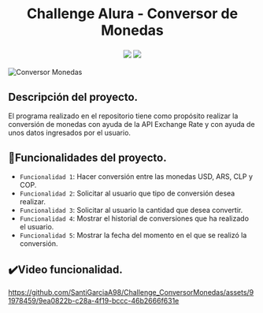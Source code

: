 <h1 align= "center"> Challenge Alura - Conversor de Monedas </h1>
<h3 align = "center"><img src = "https://img.shields.io/badge/status-completed-green">
<img src = "https://img.shields.io/badge/Author-Santiago%20Garcia-orange"></h3>

![Conversor Monedas](https://github.com/SantiGarciaA98/Challenge_ConversorMonedas/assets/91978459/93221e70-3b8c-4263-8a65-588954f41dde)

<h2> Descripción del proyecto. </h2>
<p>El programa realizado en el repositorio tiene como propósito realizar la conversión de monedas con ayuda de la API Exchange Rate y con ayuda de unos datos ingresados por el usuario.</p>

## :hammer:Funcionalidades del proyecto.
- `Funcionalidad 1`: Hacer conversión entre las monedas USD, ARS, CLP y COP.
- `Funcionalidad 2`: Solicitar al usuario que tipo de conversión desea realizar.
- `Funcionalidad 3`: Solicitar al usuario la cantidad que desea convertir.
- `Funcionalidad 4`: Mostrar el historial de conversiones que ha realizado el usuario.
- `Funcionalidad 5`: Mostrar la fecha del momento en el que se realizó la conversión.

## :heavy_check_mark:Video funcionalidad.
https://github.com/SantiGarciaA98/Challenge_ConversorMonedas/assets/91978459/9ea0822b-c28a-4f19-bccc-46b2666f631e


